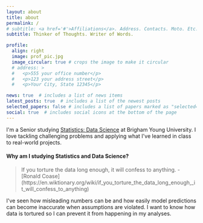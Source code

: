 ```yaml
---
layout: about
title: about
permalink: /
# subtitle: <a href='#'>Affiliations</a>. Address. Contacts. Moto. Etc.
subtitle: Thinker of Thoughts. Writer of Words.

profile:
  align: right
  image: prof_pic.jpg
  image_circular: true # crops the image to make it circular
  # address: >
  #   <p>555 your office number</p>
  #   <p>123 your address street</p>
  #   <p>Your City, State 12345</p>

news: true  # includes a list of news items
latest_posts: true  # includes a list of the newest posts
selected_papers: false # includes a list of papers marked as "selected={true}"
social: true  # includes social icons at the bottom of the page
---
```

I'm a Senior studying [Statistics: Data Science](https://catalog2022.byu.edu/physical-and-mathematical-sciences/statistics/statistics-data-science-bs) at Brigham Young University. I love tackling challenging problems and applying what I've learned in class to real-world projects.

#### Why am I studying Statistics and Data Science?
<blockquote>
If you torture the data long enough, it will confess to anything. 
     - [Ronald Coase](https://en.wiktionary.org/wiki/if_you_torture_the_data_long_enough,_it_will_confess_to_anything)
</blockquote>

I've seen how misleading numbers can be and how easily model predictions can become inaccurate when assumptions are violated. I want to know how data is tortured so I can prevent it from happening in my analyses.

<!-- Write your biography here. Tell the world about yourself. Link to your favorite [subreddit](http://reddit.com). You can put a picture in, too. The code is already in, just name your picture `prof_pic.jpg` and put it in the `img/` folder.

Put your address / P.O. box / other info right below your picture. You can also disable any of these elements by editing `profile` property of the YAML header of your `_pages/about.md`. Edit `_bibliography/papers.bib` and Jekyll will render your [publications page](/al-folio/publications/) automatically.

Link to your social media connections, too. This theme is set up to use [Font Awesome icons](http://fortawesome.github.io/Font-Awesome/) and [Academicons](https://jpswalsh.github.io/academicons/), like the ones below. Add your Facebook, Twitter, LinkedIn, Google Scholar, or just disable all of them. -->
